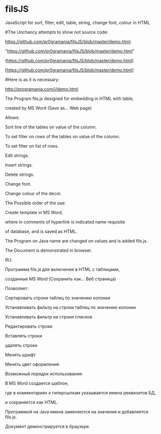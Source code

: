 filsJS
======

JavaScript for sort, filter, edit, table, string, change font, colour in HTML

#The Unchancy attempts to show not source code:

https://github.com/pr0gramania/filsJS/blob/master/demo.html

"https://github.com/pr0gramania/filsJS/blob/master/demo.html"

(https://github.com/pr0gramania/filsJS/blob/master/demo.html)

[https://github.com/pr0gramania/filsJS/blob/master/demo.html]

#Here is as it is necessary:

http://programania.com/j/demo.html

The Program fils.js designed for embedding in HTML with table, 

created by MS Word (Save as... Web page)

Allows:

Sort line of the tables on value of the column.

To set filter on rows of the tables on value of the column.

To set filter on list of rows.

Edit strings.

Insert strings.

Delete strings.

Change font.

Change colour of the decor.



The Possible order of the use:

Create template in MS Word,

where in comments of hyperlink is indicated name requisite 

of database, and is saved as HTML.

The Program on Java name are changed on values and is added fils.js.

The Document is demonstrated in browser.




RU:

Программа fils.js для включения в HTML с таблицами,

созданные MS Word (Сохранить как... Веб страница)



Позволяет:

Сортировать строки таблиц по значению колонки

Устанавливать фильтр на строки таблиц по значению колонки

Устанавливать фильтр на строки списков

Редактировать строки

Вставлять строки

удалять строки

Менять шрифт

Менять  цвет оформления

Возможный порядок использования:

В MS Word создается шаблон, 

где в комментариях к гиперсылкам указывается имена реквизитов БД,

и сохраняется как HTML.

Программой на Java имена заменяются на значения и добавляется fils.js.

Документ демонстрируется в браузере.

